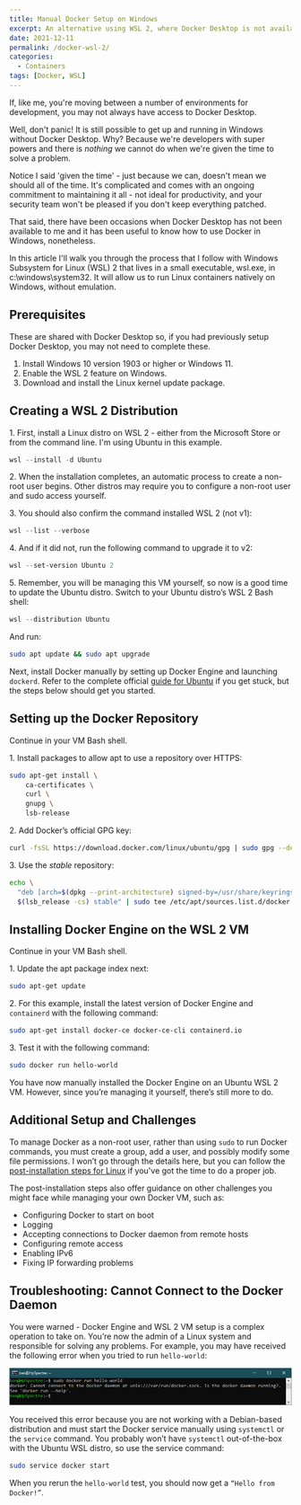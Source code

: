 ```yaml
---
title: Manual Docker Setup on Windows
excerpt: An alternative using WSL 2, where Docker Desktop is not available to you in Windows
date: 2021-12-11
permalink: /docker-wsl-2/
categories:
  - Containers
tags: [Docker, WSL]
---
```


If, like me, you're moving between a number of environments for development, you may not always have access to Docker Desktop.

Well, don't panic! It is still possible to get up and running in Windows without Docker Desktop. Why? Because we're developers with super powers and there is *nothing* we cannot do when we're given the time to solve a problem.

Notice I said 'given the time' - just because we can, doesn't mean we should all of the time.  It's complicated and comes with an ongoing commitment to maintaining it all - not ideal for productivity, and your security team won't be pleased if you don't keep everything patched.

That said, there have been occasions when Docker Desktop has not been available to me and it has been useful to know how to use Docker in Windows, nonetheless.

In this article I'll walk you through the process that I follow with Windows Subsystem for Linux (WSL) 2 that lives in a small executable, wsl.exe, in c:\windows\system32. It will allow us to run Linux containers natively on Windows, without emulation.

## Prerequisites

These are shared with Docker Desktop so, if you had previously setup Docker Desktop, you may not need to complete these.

1. Install Windows 10 version 1903 or higher or Windows 11.
2. Enable the WSL 2 feature on Windows.
3. Download and install the Linux kernel update package.

## Creating a WSL 2 Distribution

1\. First, install a Linux distro on WSL 2 - either from the Microsoft Store or from the command line. I'm using Ubuntu in this example.

```powershell
wsl --install -d Ubuntu
```

2\. When the installation completes, an automatic process to create a non-root user begins. Other distros may require you to configure a non-root user and sudo access yourself.

3\. You should also confirm the command installed WSL 2 (not v1):

```powershell
wsl --list --verbose
```

4\. And if it did not, run the following command to upgrade it to v2:

```powershell
wsl --set-version Ubuntu 2
```

5\. Remember, you will be managing this VM yourself, so now is a good time to update the Ubuntu distro. Switch to your Ubuntu distro’s WSL 2 Bash shell:

```powershell
wsl --distribution Ubuntu
```

And run:

```bash
sudo apt update && sudo apt upgrade
```

Next, install Docker manually by setting up Docker Engine and launching `dockerd`. Refer to the complete official [guide for Ubuntu](https://docs.docker.com/engine/install/ubuntu/) if you get stuck, but the steps below should get you started.

## Setting up the Docker Repository

Continue in your VM Bash shell.

1\. Install packages to allow apt to use a repository over HTTPS:

```bash
sudo apt-get install \
    ca-certificates \
    curl \
    gnupg \
    lsb-release
```

2\. Add Docker’s official GPG key:

```bash
curl -fsSL https://download.docker.com/linux/ubuntu/gpg | sudo gpg --dearmor -o /usr/share/keyrings/docker-archive-keyring.gpg
```

3\. Use the *stable* repository:

```bash
echo \
  "deb [arch=$(dpkg --print-architecture) signed-by=/usr/share/keyrings/docker-archive-keyring.gpg] https://download.docker.com/linux/ubuntu \
  $(lsb_release -cs) stable" | sudo tee /etc/apt/sources.list.d/docker.list > /dev/null
```

## Installing Docker Engine on the WSL 2 VM

Continue in your VM Bash shell.

1\. Update the apt package index next:

```bash
sudo apt-get update
```

2\. For this example, install the latest version of Docker Engine and `containerd` with the following command:

```bash
sudo apt-get install docker-ce docker-ce-cli containerd.io
```

3\. Test it with the following command:

```bash
sudo docker run hello-world
```

You have now manually installed the Docker Engine on an Ubuntu WSL 2 VM. However, since you’re managing it yourself, there’s still more to do.

## Additional Setup and Challenges

To manage Docker as a non-root user, rather than using `sudo` to run Docker commands, you must create a group, add a user, and possibly modify some file permissions. I won’t go through the details here, but you can follow the [post-installation steps for Linux](https://docs.docker.com/engine/install/linux-postinstall/) if you've got the time to do a proper job.

The post-installation steps also offer guidance on other challenges you might face while managing your own Docker VM, such as:

- Configuring Docker to start on boot
- Logging
- Accepting connections to Docker daemon from remote hosts
- Configuring remote access
- Enabling IPv6
- Fixing IP forwarding problems

## Troubleshooting: Cannot Connect to the Docker Daemon

You were warned - Docker Engine and WSL 2 VM setup is a complex operation to take on. You’re now the admin of a Linux system and responsible for solving any problems. For example, you may have received the following error when you tried to run `hello-world`:

![Cannot connect to the Docker daemon](/assets/images/docker/dockerconnect.png)

You received this error because you are not working with a Debian-based distribution and must start the Docker service manually using `systemctl` or the `service` command. You probably won’t have `systemctl` out-of-the-box with the Ubuntu WSL distro, so use the service command:

```bash
sudo service docker start
```

When you rerun the `hello-world` test, you should now get a `“Hello from Docker!”`.
